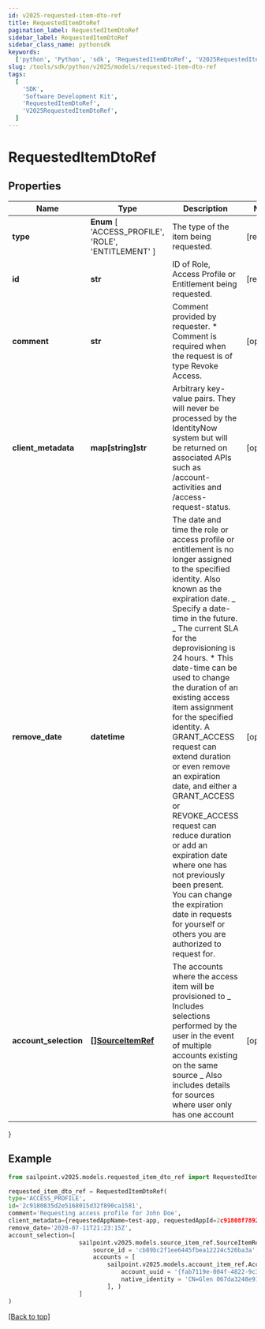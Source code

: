 ```yaml
---
id: v2025-requested-item-dto-ref
title: RequestedItemDtoRef
pagination_label: RequestedItemDtoRef
sidebar_label: RequestedItemDtoRef
sidebar_class_name: pythonsdk
keywords:
  ['python', 'Python', 'sdk', 'RequestedItemDtoRef', 'V2025RequestedItemDtoRef']
slug: /tools/sdk/python/v2025/models/requested-item-dto-ref
tags:
  [
    'SDK',
    'Software Development Kit',
    'RequestedItemDtoRef',
    'V2025RequestedItemDtoRef',
  ]
---
```


# RequestedItemDtoRef

## Properties

| Name | Type | Description | Notes |
| --- | --- | --- | --- |
| **type** | **Enum** [ 'ACCESS_PROFILE', 'ROLE', 'ENTITLEMENT' ] | The type of the item being requested. | [required] |
| **id** | **str** | ID of Role, Access Profile or Entitlement being requested. | [required] |
| **comment** | **str** | Comment provided by requester. \* Comment is required when the request is of type Revoke Access. | [optional] |
| **client_metadata** | **map[string]str** | Arbitrary key-value pairs. They will never be processed by the IdentityNow system but will be returned on associated APIs such as /account-activities and /access-request-status. | [optional] |
| **remove_date** | **datetime** | The date and time the role or access profile or entitlement is no longer assigned to the specified identity. Also known as the expiration date. _ Specify a date-time in the future. _ The current SLA for the deprovisioning is 24 hours. \* This date-time can be used to change the duration of an existing access item assignment for the specified identity. A GRANT_ACCESS request can extend duration or even remove an expiration date, and either a GRANT_ACCESS or REVOKE_ACCESS request can reduce duration or add an expiration date where one has not previously been present. You can change the expiration date in requests for yourself or others you are authorized to request for. | [optional] |
| **account_selection** | [**[]SourceItemRef**](source-item-ref) | The accounts where the access item will be provisioned to _ Includes selections performed by the user in the event of multiple accounts existing on the same source _ Also includes details for sources where user only has one account | [optional] |

}

## Example

```python
from sailpoint.v2025.models.requested_item_dto_ref import RequestedItemDtoRef

requested_item_dto_ref = RequestedItemDtoRef(
type='ACCESS_PROFILE',
id='2c9180835d2e5168015d32f890ca1581',
comment='Requesting access profile for John Doe',
client_metadata={requestedAppName=test-app, requestedAppId=2c91808f7892918f0178b78da4a305a1},
remove_date='2020-07-11T21:23:15Z',
account_selection=[
                    sailpoint.v2025.models.source_item_ref.SourceItemRef(
                        source_id = 'cb89bc2f1ee6445fbea12224c526ba3a',
                        accounts = [
                            sailpoint.v2025.models.account_item_ref.AccountItemRef(
                                account_uuid = '{fab7119e-004f-4822-9c33-b8d570d6c6a6}',
                                native_identity = 'CN=Glen 067da3248e914,OU=YOUROU,OU=org-data-service,DC=YOURDC,DC=local', )
                            ], )
                    ]
)

```

[[Back to top]](#)
